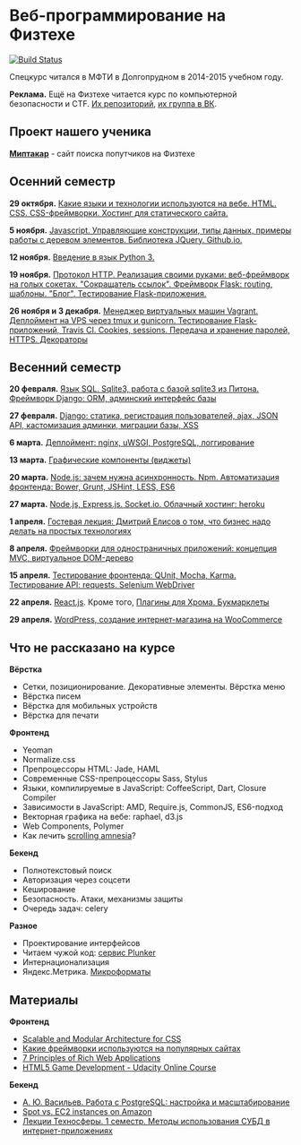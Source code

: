 Веб-программирование на Физтехе
===============

[![Build Status](https://travis-ci.org/vpavlenko/web-programming.svg?branch=master)](https://travis-ci.org/vpavlenko/web-programming)

Спецкурс читался в МФТИ в Долгопрудном в 2014-2015 учебном году.

**Реклама.** Ещё на Физтехе читается курс по компьютерной безопасности и CTF. [Их репозиторий](https://github.com/xairy/mipt-ctf), [их группа в ВК](https://vk.com/mipt_ctf).

Проект нашего ученика
--

[**Миптакар**](http://miptacar.ru/) - сайт поиска попутчиков на Физтехе

Осенний семестр
----

**29 октября.** [Какие языки и технологии используются на вебе. HTML. CSS. CSS-фреймворки. Хостинг для статического сайта.](01-html-css)

**5 ноября.** [Javascript. Управляющие конструкции, типы данных, примеры работы с деревом элементов. Библиотека JQuery. Github.io.](02-js)

**12 ноября.** [Введение в язык Python 3.](03-python)

**19 ноября.** [Протокол HTTP. Реализация своими руками: веб-фреймворк на голых сокетах. "Сокращатель ссылок". Фреймворк Flask: routing, шаблоны. "Блог". Тестирование Flask-приложения.](04-http)

**26 ноября и 3 декабря.** [Менеджер виртуальных машин Vagrant. Деплоймент на VPS через tmux и gunicorn. Тестирование Flask-приложений, Travis CI. Cookies, sessions. Передача и хранение паролей, HTTPS. Декораторы](05-cookies)

Весенний семестр
---

**20 февраля.** [Язык SQL. Sqlite3, работа с базой sqlite3 из Питона. Фреймворк Django: ORM, админский интерфейс базы](07-django-1)

**27 февраля.** [Django: статика, регистрация пользователей, ajax, JSON API, кастомизация админки, миграции базы, XSS](08-django-2)

**6 марта.** [Деплоймент: nginx, uWSGI, PostgreSQL, логгирование](09-django-deploy)

**13 марта.** [Графические компоненты (виджеты)](10-widgets)

**20 марта.** [Node.js: зачем нужна асинхронность. Npm. Автоматизация фронтенда: Bower, Grunt, JSHint, LESS, ES6](11-bower-grunt)

**27 марта.** [Node.js, Express.js. Socket.io. Облачный хостинг: heroku](12-socketio)

**1 апреля.** [Гостевая лекция: Дмитрий Елисов о том, что бизнес надо делать на простых технологиях](http://www.slideshare.net/cxielamiko/web-programmin-guest-lecture-dmitry-elisov)

**8 апреля.** [Фреймворки для одностраничных приложений: концепция MVC, виртуальное DOM-дерево](14-spa)

**15 апреля.** [Тестирование фронтенда: QUnit, Mocha, Karma. Тестирование API: requests. Selenium WebDriver](15-selenium)

**22 апреля.** [React.js](17-react). Кроме того, [Плагины для Хрома. Букмарклеты](16-bookmarklets)

**29 апреля.** [WordPress, создание интернет-магазина на WooCommerce](18-final)



Что не рассказано на курсе
-----

**Вёрстка**
- Сетки, позиционирование. Декоративные элементы. Вёрстка меню
- Вёрстка писем
- Вёрстка для мобильных устройств
- Вёрстка для печати

**Фронтенд**
- Yeoman
- Normalize.css
- Препроцессоры HTML: Jade, HAML
- Современные CSS-препроцессоры Sass, Stylus
- Языки, компилируемые в JavaScript: CoffeeScript, Dart, Closure Compiler
- Зависимости в JavaScript: AMD, Require.js, CommonJS, ES6-подход
- Векторная графика на вебе: raphael, d3.js
- Web Components, Polymer
- Как лечить [scrolling amnesia](https://cldup.com/3m0DOKp9BW.gif)?

**Бекенд**
- Полнотекстовый поиск
- Авторизация через соцсети
- Кеширование
- Безопасность. Атаки, механизмы защиты
- Очередь задач: celery

**Разное**
- Проектирование интерфейсов
- Читаем чужой код: [сервис Plunker](https://github.com/filearts/plunker)
- Интернационализация
- Яндекс.Метрика. [Микроформаты](http://habrahabr.ru/hub/microformats/)

Материалы
--

**Фронтенд**

- [Scalable and Modular Architecture for CSS](https://smacss.com/)
- [Какие фреймворки используются на популярных сайтах](https://docs.google.com/spreadsheets/d/1OChsdXnXY8mTums6BhzrIvjTiDbJLry5QTSJkxf8OmY/edit#gid=0)
- [7 Principles of Rich Web Applications](http://rauchg.com/2014/7-principles-of-rich-web-applications/#push-code-updates)
- [HTML5 Game Development - Udacity Online Course](https://www.udacity.com/course/cs255)

**Бекенд**
- [А. Ю. Васильев. Работа с PostgreSQL: настройка и масштабирование](http://postgresql.leopard.in.ua/html/)
- [Spot vs. EC2 instances on Amazon](http://stackoverflow.com/questions/5188871/aws-amazon-ec2-spot-pricing/11996798#11996798)
- [Лекции Техносферы. 1 семестр. Методы использования СУБД в интернет-приложениях](http://habrahabr.ru/company/mailru/blog/256039/)
